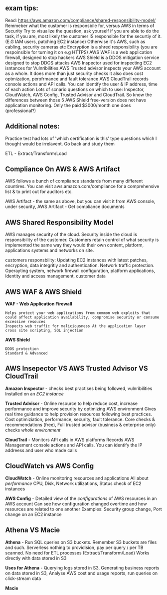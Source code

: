 exam tips:
----------
Read: https://aws.amazon.com/compliance/shared-responsibility-model/
Remmeber what the customer is responsbile for, versus AWS in terms of Security
Try to visualize the question, ask yourself if you are able to do the task, if you are, most likely the customer IS responsible for the securtiy of it. 
	(E.G IAM users, patching EC2 instance) Otherwise it's AWS, such as cabling, security cameras etc
Encryption is a shred responsibility (you are respoinsible for turning it on e.g HTTPS)
AWS WAF is a web application firewall, designed to stop hackers
AWS Shield is a DDOS mitigation service designed to stop DDOS attacks
AWS Inspector used for inspecting EC2 isntances for Vulnribilities
AWS Trusted advisor inspects your AWS account as a whole. It does more than just security checks it also does cost optmization, perofrmance and fault tolerance
AWS CloudTrail records console actions and API calls. You can identify the user & IP address, time of each action
Lots of scnario questions on which to use: Inspector, CloudWatch, AWS Config, Trusted Advisor and CloudTrail. So know the differences between those 5
AWS Shield free-version does not have application monitoring. Only the paid $3000/month one does (professional?)

Additional notes:
-----------------
Practice test had lots of 'which certification is this' type questions which I thought would be irrelavent. Go back and study them



ETL - Extract/Transform/Load



Compliance On AWS & AWS Artifact
---------------------------------

AWS follows a bunch of compliance standards from many different countires. You can visit aws.amazon.com/compliance for a comprehensive list & to print out for auditors etc.

AWS Artifact - the same as above, but you can visit it from AWS console, under security, AWS Artifact
	- Get compliance documents
	
AWS Shared Responsibility Model
-------------------------------

AWS manages security of the cloud. Security inside the cloud is responsibility of the customer.
Customers retain control of what security is implemented the same way they would their own content, platform, applications systems and networks on site.

customers responsbility: Updating EC2 instances with latest patches, encryption, data integritiy and authentication. Network traffic protection. Operayting system, network firewall configuration, platform applications, Identity and access management, customer data

AWS WAF & AWS Shield
--------------------

**WAF - Web Application Firewall**

	Helps protect your web applications from common web exploits that could affect application availability, compromise security or consume excessive resouces
	Inspects web traffic for maliciousness At the application layer
	cross site scripting, SQL injection
	
**AWS Shield**

	DDOS protection
	Standard & Advanced

AWS Insepector VS AWS Trusted Advisor VS CloudTrail
---------------------------------------------------

**Amazon Inspector** - checks best practises being followed, vulnribilities
	Installed on an *EC2 instance*

**Trusted Advisor** - Online resource to help reduce cost, increase performance and improve security by optimizing AWS environment
	Gives real time guidance to help provision resources following best practices.
	Cost optimiziation, performance, security, fault tolerance.
	Core checks & recommendations (free), Full trusted advisor (business & enterprise only)
	checks *whole environment*
	
**CloudTrail** - Monitors API calls in AWS platforms
	Records AWS Management console actions and API calls. You can identify the IP addreess and user who made calls
	
CloudWatch vs AWS Config
------------------------

**CloudWatch** - Online monitoring resources and applications
	All about *performance*
	CPU, Disk, Network utilizations, Status check of EC2 instances
	
**AWS Config** - Detailed view of the *configurations* of AWS resources in an AWS account
	Can see how configuration changed overtime and how resources are related to one another
	Examples: Security group change, Port change on an EC2 instance

Athena VS Macie
---------------

**Athena** - Run SQL queries on S3 buckets. Remember S3 buckets are files and such.
	Serverless nothing to providision, pay per query / per TB scanned.
	No need for ETL processes (Extract/Transform/Load)
	Works directly with data stored in S3

**Uses for Athena** - Querying logs stored in S3, Generating business reports on data stored in S3, Analyse AWS cost and usage reports, run queries on click-stream data

**Macie**